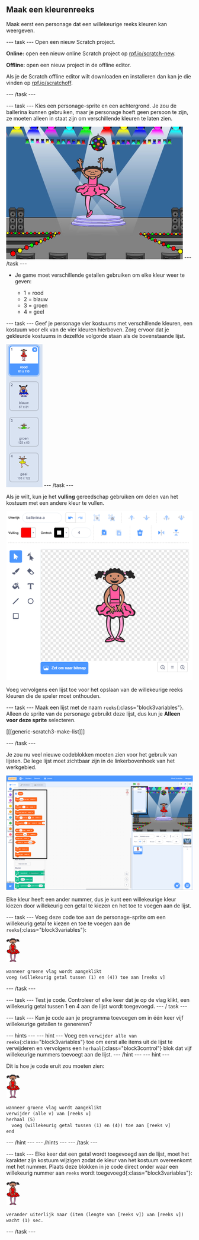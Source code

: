 ## Maak een kleurenreeks

Maak eerst een personage dat een willekeurige reeks kleuren kan weergeven.

\--- task \--- Open een nieuw Scratch project.

**Online:** open een nieuw online Scratch project op [rpf.io/scratch-new](https://rpf.io/scratchon).

**Offline:** open een nieuw project in de offline editor.

Als je de Scratch offline editor wilt downloaden en installeren dan kan je die vinden op [rpf.io/scratchoff](https://rpf.io/scratchoff).

\--- /task \---

\--- task \--- Kies een personage-sprite en een achtergrond. Je zou de ballerina kunnen gebruiken, maar je personage hoeft geen persoon te zijn, ze moeten alleen in staat zijn om verschillende kleuren te laten zien.

![screenshot](images/colour-sprite.png) \--- /task \---

+ Je game moet verschillende getallen gebruiken om elke kleur weer te geven:
    
    + 1 = rood
    + 2 = blauw
    + 3 = groen
    + 4 = geel

\--- task \--- Geef je personage vier kostuums met verschillende kleuren, een kostuum voor elk van de vier kleuren hierboven. Zorg ervoor dat je gekleurde kostuums in dezelfde volgorde staan als de bovenstaande lijst.

![screenshot](images/colour-costume.png) \--- /task \---

Als je wilt, kun je het **vulling** gereedschap gebruiken om delen van het kostuum met een andere kleur te vullen.

![een vorm kleuren](images/color-a-shape.png)

Voeg vervolgens een lijst toe voor het opslaan van de willekeurige reeks kleuren die de speler moet onthouden.

\--- task \--- Maak een lijst met de naam `reeks`{:class="block3variables"}. Alleen de sprite van de personage gebruikt deze lijst, dus kun je **Alleen voor deze sprite** selecteren.

[[[generic-scratch3-make-list]]]

\--- /task \---

Je zou nu veel nieuwe codeblokken moeten zien voor het gebruik van lijsten. De lege lijst moet zichtbaar zijn in de linkerbovenhoek van het werkgebied.

![screenshot](images/colour-list-blocks-annotated.png)

Elke kleur heeft een ander nummer, dus je kunt een willekeurige kleur kiezen door willekeurig een getal te kiezen en het toe te voegen aan de lijst.

\--- task \--- Voeg deze code toe aan de personage-sprite om een willekeurig getal te kiezen en toe te voegen aan de `reeks`{:class="block3variables"}:

![balletdanseres](images/ballerina.png)

```blocks3
wanneer groene vlag wordt aangeklikt
voeg (willekeurig getal tussen (1) en (4)) toe aan [reeks v]
```

\--- /task \---

\--- task \--- Test je code. Controleer of elke keer dat je op de vlag klikt, een willekeurig getal tussen 1 en 4 aan de lijst wordt toegevoegd. \--- / task \---

\--- task \--- Kun je code aan je programma toevoegen om in één keer vijf willekeurige getallen te genereren?

\--- hints \--- \--- hint \--- Voeg een `verwijder alle van reeks`{:class="block3variables"} toe om eerst alle items uit de lijst te verwijderen en vervolgens een `herhaal`{:class="block3control"} blok dat vijf willekeurige nummers toevoegt aan de lijst. \--- /hint \--- \--- hint \---

Dit is hoe je code eruit zou moeten zien:

![balletdanseres](images/ballerina.png)

```blocks3
wanneer groene vlag wordt aangeklikt
verwijder (alle v) van [reeks v]
herhaal (5) 
  voeg (willekeurig getal tussen (1) en (4)) toe aan [reeks v]
end
```

\--- /hint \--- \--- /hints \--- \--- /task \---

\--- task \--- Elke keer dat een getal wordt toegevoegd aan de lijst, moet het karakter zijn kostuum wijzigen zodat de kleur van het kostuum overeenkomt met het nummer. Plaats deze blokken in je code direct onder waar een willekeurig nummer aan `reeks` wordt toegevoegd{:class="block3variables"}:

![balletdanseres](images/ballerina.png)

```blocks3
verander uiterlijk naar (item (lengte van [reeks v]) van [reeks v])
wacht (1) sec.
```

\--- /task \---
